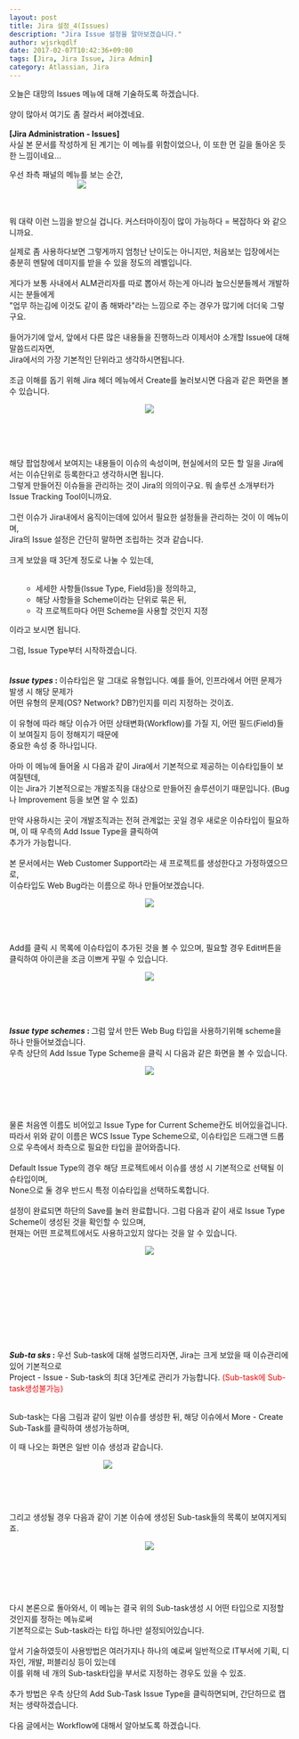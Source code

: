 ```yaml
---
layout: post
title: Jira 설정_4(Issues)
description: "Jira Issue 설정을 알아보겠습니다."
author: wjsrkqdlf
date: 2017-02-07T10:42:36+09:00
tags: [Jira, Jira Issue, Jira Admin]
category: Atlassian, Jira
---
```

<div class="area_view">
 <div class="tt_article_useless_p_margin">
  <div>
   오늘은 대망의 Issues 메뉴에 대해 기술하도록 하겠습니다.
  </div>
  <div>
   <br/>
  </div>
  <div>
   양이 많아서 여기도 좀 잘라서 써야겠네요.
  </div>
  <div>
   <span>
    <b>
     <br/>
    </b>
   </span>
  </div>
  <div>
   <span>
    <b>
     [Jira Administration - Issues]
    </b>
   </span>
  </div>
  <div>
   <span>
    사실 본 문서를 작성하게 된 계기는 이 메뉴를 위함이었으나,
   </span>
   이 또한 먼 길을 돌아온 듯한 느낌이네요...
  </div>
  <p>
  </p>
  <div>
   <span>
    우선 좌측 패널의 메뉴를 보는 순간,
   </span>
  </div>
  <div>
   <span class="imageblock" style="display:inline-block;width:259px;text-align: center;;height:auto;max-width:100%">
    <img src="/assets/images/64/0.jpg"/>
   </span>
  </div>
  <div>
   <br/>
  </div>
  <div>
   <br/>
  </div>
  <p>
   뭐 대략 이런 느낌을 받으실 겁니다. 커스터마이징이 많이 가능하다 = 복잡하다 와 같으니까요.
  </p>
  <div>
   실제로 좀 사용하다보면 그렇게까지 엄청난 난이도는 아니지만, 처음보는 입장에서는
  </div>
  <div>
   충분히 멘탈에 데미지를 받을 수 있을 정도의 레벨입니다.
  </div>
  <div>
   <br/>
  </div>
  <div>
   게다가 보통 사내에서 ALM관리자를 따로 뽑아서 하는게 아니라 높으신분들께서 개발하시는 분들에게
  </div>
  <div>
   "업무 하는김에 이것도 같이 좀 해봐라"라는 느낌으로 주는 경우가 많기에 더더욱 그렇구요.
  </div>
  <div>
   <br/>
  </div>
  <div>
   들어가기에 앞서, 앞에서 다른 많은 내용들을 진행하느라 이제서야 소개할 Issue에 대해 말씀드리자면,
  </div>
  <div>
   Jira에서의 가장 기본적인 단위라고 생각하시면됩니다.
  </div>
  <div>
   <br/>
  </div>
  <div>
   조금 이해를 돕기 위해 Jira 헤더 메뉴에서 Create를 눌러보시면 다음과 같은 화면을 볼 수 있습니다.
  </div>
  <div>
   <p style="text-align: center; clear: none; float: none;">
    <span class="imageblock" style="display:inline-block;width:820px;;height:auto;max-width:100%">
     <img src="/assets/images/64/1.png"/>
    </span>
   </p>
   <p>
    <br/>
   </p>
   <br/>
  </div>
  <div>
   <br/>
  </div>
  <div>
   <div>
    해당 팝업창에서 보여지는 내용들이 이슈의 속성이며, 현실에서의 모든 할 일을 Jira에서는 이슈단위로 등록한다고 생각하시면 됩니다.
   </div>
   <div>
    그렇게 만들어진 이슈들을 관리하는 것이 Jira의 의의이구요. 뭐 솔루션 소개부터가 Issue Tracking Tool이니까요.
   </div>
   <div>
    <br/>
   </div>
   <div>
    <div>
     그런 이슈가 Jira내에서 움직이는데에 있어서 필요한 설정들을 관리하는 것이 이 메뉴이며,
    </div>
    <div>
     Jira의 Issue 설정은 간단히 말하면 조립하는 것과 같습니다.
    </div>
    <div>
     <br/>
    </div>
    <div>
     크게 보았을 때 3단계 정도로 나눌 수 있는데,
    </div>
    <div>
     <br/>
    </div>
    <ul>
     <ul>
      <li style="text-align: left;">
       세세한 사항들(Issue Type, Field등)을 정의하고,
      </li>
      <li style="text-align: left;">
       해당 사항들을 Scheme이라는 단위로 묶은 뒤,
      </li>
      <li style="text-align: left;">
       각 프로젝트마다 어떤 Scheme을 사용할 것인지 지정
      </li>
     </ul>
    </ul>
   </div>
   <div>
    이라고 보시면 됩니다.
   </div>
   <div>
    <br/>
   </div>
   <div>
    그럼, Issue Type부터 시작하겠습니다.
   </div>
  </div>
  <div>
   <br/>
  </div>
  <div>
   <br/>
  </div>
  <div>
   <b>
    <i>
     Issue types
    </i>
    :
   </b>
   이슈타입은 말 그대로 유형입니다. 예를 들어, 인프라에서 어떤 문제가 발생 시 해당 문제가
  </div>
  <div>
   어떤 유형의 문제(OS? Network? DB?)인지를 미리 지정하는 것이죠.
  </div>
  <div>
   <br/>
  </div>
  <div>
   이 유형에 따라 해당 이슈가 어떤 상태변화(Workflow)를 가질 지, 어떤 필드(Field)들이 보여질지 등이 정해지기 때문에
  </div>
  <div>
   중요한 속성 중 하나입니다.
  </div>
  <div>
   <br/>
  </div>
  <div>
   아마 이 메뉴에 들어올 시 다음과 같이 Jira에서 기본적으로 제공하는 이슈타입들이 보여질텐데,
  </div>
  <div>
   이는 Jira가 기본적으로는 개발조직을 대상으로 만들어진 솔루션이기 때문입니다. (Bug나 Improvement 등을 보면 알 수 있죠)
  </div>
  <div>
   <br/>
  </div>
  <div>
   만약 사용하시는 곳이 개발조직과는 전혀 관계없는 곳일 경우 새로운 이슈타입이 필요하며, 이 때 우측의 Add Issue Type을 클릭하여
  </div>
  <div>
   추가가 가능합니다.
  </div>
  <div>
   <br/>
  </div>
  <div>
   본 문서에서는 Web Customer Support라는 새 프로젝트를 생성한다고 가정하였으므로,
  </div>
  <div>
   이슈타입도 Web Bug라는 이름으로 하나 만들어보겠습니다.
  </div>
  <div>
   <p style="text-align: center; clear: none; float: none;">
    <span class="imageblock" style="display:inline-block;width:820px;;height:auto;max-width:100%">
     <img src="/assets/images/64/2.jpg"/>
    </span>
   </p>
   <p>
    <br/>
   </p>
   <br/>
  </div>
  <div>
   Add를 클릭 시 목록에 이슈타입이 추가된 것을 볼 수 있으며, 필요할 경우 Edit버튼을 클릭하여 아이콘을 조금 이쁘게 꾸밀 수 있습니다.
  </div>
  <div>
   <p style="text-align: center; clear: none; float: none;">
    <span class="imageblock" style="display:inline-block;width:820px;;height:auto;max-width:100%">
     <img src="/assets/images/64/3.png"/>
    </span>
   </p>
   <p>
    <br/>
   </p>
   <br/>
  </div>
  <div>
   <br/>
  </div>
  <div>
   <b>
    <i>
     Issue type schemes
    </i>
    :
   </b>
   그럼 앞서 만든 Web Bug 타입을 사용하기위해 scheme을 하나 만들어보겠습니다.
  </div>
  <div>
   우측 상단의 Add Issue Type Scheme을 클릭 시 다음과 같은 화면을 볼 수 있습니다.
  </div>
  <div>
   <p style="text-align: center; clear: none; float: none;">
    <span class="imageblock" style="display:inline-block;width:820px;;height:auto;max-width:100%">
     <img src="/assets/images/64/4.png"/>
    </span>
   </p>
   <p>
    <br/>
   </p>
   <br/>
  </div>
  <div>
   <br/>
  </div>
  <div>
   <div>
    물론 처음엔 이름도 비어있고 Issue Type for Current Scheme칸도 비어있을겁니다.
   </div>
   <div>
    따라서 위와 같이 이름은 WCS Issue Type Scheme으로, 이슈타입은 드래그앤 드롭으로 우측에서 좌측으로 필요한 타입을 끌어와줍니다.
   </div>
   <div>
    <br/>
   </div>
   <div>
    Default Issue Type의 경우 해당 프로젝트에서 이슈를 생성 시 기본적으로 선택될 이슈타입이며,
   </div>
   <div>
    None으로 둘 경우 반드시 특정 이슈타입을 선택하도록합니다.
   </div>
   <div>
    <br/>
   </div>
   <div>
    설정이 완료되면 하단의 Save를 눌러 완료합니다. 그럼 다음과 같이 새로 Issue Type Scheme이 생성된 것을 확인할 수 있으며,
   </div>
   <div>
    현재는 어떤 프로젝트에서도 사용하고있지 않다는 것을 알 수 있습니다.
   </div>
  </div>
  <div>
   <p style="text-align: center; clear: none; float: none;">
    <span class="imageblock" style="display:inline-block;width:820px;;height:auto;max-width:100%">
     <img src="/assets/images/64/5.png"/>
    </span>
   </p>
   <p>
    <br/>
   </p>
   <p>
    <br/>
   </p>
   <p>
    <br/>
   </p>
   <p>
    <br/>
   </p>
   <p>
    <br/>
   </p>
   <div>
    <b>
     <i>
      Sub-ta
     </i>
     <i>
      sks
     </i>
     :
    </b>
    우선 Sub-task에 대해 설명드리자면, Jira는 크게 보았을 때 이슈관리에 있어 기본적으로
   </div>
   <div>
    Project - Issue - Sub-task의 최대 3단계로 관리가 가능합니다.
    <span style="color: rgb(255, 0, 0);">
     (Sub-task에 Sub-task생성불가능)
    </span>
   </div>
   <div>
    <span style="color: rgb(255, 0, 0);">
     <br/>
    </span>
   </div>
   <p>
    Sub-task는 다음 그림과 같이 일반 이슈를 생성한 뒤, 해당 이슈에서 More - Create Sub-Task를 클릭하여 생성가능하며,
   </p>
   <p>
    이 때 나오는 화면은 일반 이슈 생성과 같습니다.
   </p>
   <p>
    <span class="imageblock" style="display:inline-block;width:354px;text-align: center;;height:auto;max-width:100%">
     <img src="/assets/images/64/6.jpg"/>
    </span>
   </p>
   <p>
    <br/>
   </p>
   <p>
    <br/>
   </p>
   <p>
    그리고 생성될 경우 다음과 같이 기본 이슈에 생성된 Sub-task들의 목록이 보여지게되죠.
   </p>
   <p style="text-align: center; clear: none; float: none;">
    <span class="imageblock" style="display:inline-block;width:820px;;height:auto;max-width:100%">
     <img src="/assets/images/64/7.jpg"/>
    </span>
   </p>
   <p>
    <br/>
   </p>
   <p>
    <br/>
   </p>
   <br/>
  </div>
  <div>
   <div>
    다시 본론으로 돌아와서, 이 메뉴는 결국 위의 Sub-task생성 시 어떤 타입으로 지정할 것인지를 정하는 메뉴로써
   </div>
   <div>
    기본적으로는 Sub-task라는 타입 하나만 설정되어있습니다.
   </div>
   <div>
    <br/>
   </div>
   <div>
    앞서 기술하였듯이 사용방법은 여러가지나 하나의 예로써 일반적으로 IT부서에 기획, 디자인, 개발, 퍼블리싱 등이 있는데
   </div>
   <div>
    이를 위해 네 개의 Sub-task타입을 부서로 지정하는 경우도 있을 수 있죠.
   </div>
   <div>
    <br/>
   </div>
   <div>
    추가 방법은 우측 상단의 Add Sub-Task Issue Type을 클릭하면되며, 간단하므로 캡처는 생략하겠습니다.
   </div>
  </div>
  <div>
   <br/>
  </div>
  <div>
   다음 글에서는 Workflow에 대해서 알아보도록 하겠습니다.
  </div>
  <p>
   <br/>
  </p>
  <div class="container_postbtn">
  </div>
  <div style="text-align:left; padding-top:10px;clear:both">
  </div>
 </div>
</div>
